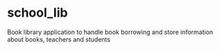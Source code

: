 # school_lib
Book library application to handle book borrowing and store information about books, teachers and students
